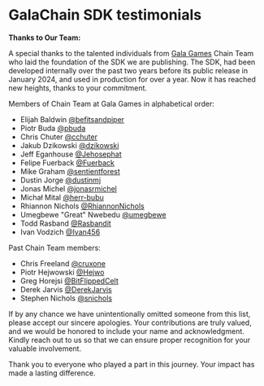 # GalaChain SDK testimonials

**Thanks to Our Team:**

A special thanks to the talented individuals from [Gala Games](https://www.gala.com/) Chain Team who laid the foundation of the SDK we are publishing.
The SDK, had been developed internally over the past two years before its public release in January 2024, and used in production for over a year.
Now it has reached new heights, thanks to your commitment.

Members of Chain Team at Gala Games in alphabetical order:

- Elijah Baldwin [@befitsandpiper](https://github.com/befitsandpiper)
- Piotr Buda [@pbuda](https://github.com/pbuda)
- Chris Chuter [@cchuter](https://github.com/cchuter)
- Jakub Dzikowski [@dzikowski](https://github.com/dzikowski)
- Jeff Eganhouse [@Jehosephat](https://github.com/Jehosephat)
- Felipe Fuerback [@Fuerback](https://github.com/Fuerback)
- Mike Graham [@sentientforest](https://github.com/sentientforest)
- Dustin Jorge [@dustinmj](https://github.com/dustinmj)
- Jonas Michel [@jonasrmichel](https://github.com/jonasrmichel)
- Michał Mital [@herr-bubu](https://github.com/herr-bubu)
- Rhiannon Nichols [@RhiannonNichols](https://github.com/RhiannonNichols)
- Umegbewe "Great" Nwebedu [@umegbewe](https://github.com/umegbewe)
- Todd Rasband [@Rasbandit](https://github.com/Rasbandit)
- Ivan Vodzich [@Ivan456](https://github.com/Ivan456)

Past Chain Team members:

- Chris Freeland [@cruxone](https://github.com/cruxone)
- Piotr Hejwowski [@Hejwo](https://github.com/Hejwo)
- Greg Horejsi [@BitFlippedCelt](https://github.com/BitFlippedCelt)
- Derek Jarvis [@DerekJarvis](https://github.com/DerekJarvis)
- Stephen Nichols [@snichols](https://github.com/snichols)

If by any chance we have unintentionally omitted someone from this list, please accept our sincere apologies.
Your contributions are truly valued, and we would be honored to include your name and acknowledgment.
Kindly reach out to us so that we can ensure proper recognition for your valuable involvement.

Thank you to everyone who played a part in this journey.
Your impact has made a lasting difference.
